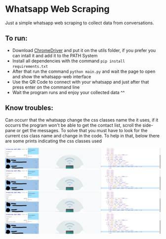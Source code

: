 # Whatsapp Web Scraping
Just a simple whatsapp web scraping to collect data from conversations.

## To run:
 - Download [ChromeDriver](https://chromedriver.chromium.org/downloads "ChromeDriver") and put it on the utils folder, if you prefer you can intall it and add it to the PATH System
 - Install all dependencies with the command `pip install requirements.txt`
 - After that run the command `python main.py` and wait the page to open and show the whatsapp-web interface
 - Use the QR Code to connect with your whatsapp and just after that press enter on the command line
 - Wait the program runs and enjoy your collected data ^^
 
## Know troubles:
 Can occurr that the whatsapp change the css classes name the it uses, if it occurrs the program won't be able to get the contact list, scroll the side-pane or get the messages. To solve that you must have to look for the current css class name and change in the code. To help in that, below there are some prints indicating the css classes used

<kbd><img src="readme/image_1.png" /></kbd>
<kbd><img src="readme/image_1.png" /></kbd>
<kbd><img src="readme/image_1.png" /></kbd>
<kbd><img src="readme/image_1.png" /></kbd>
